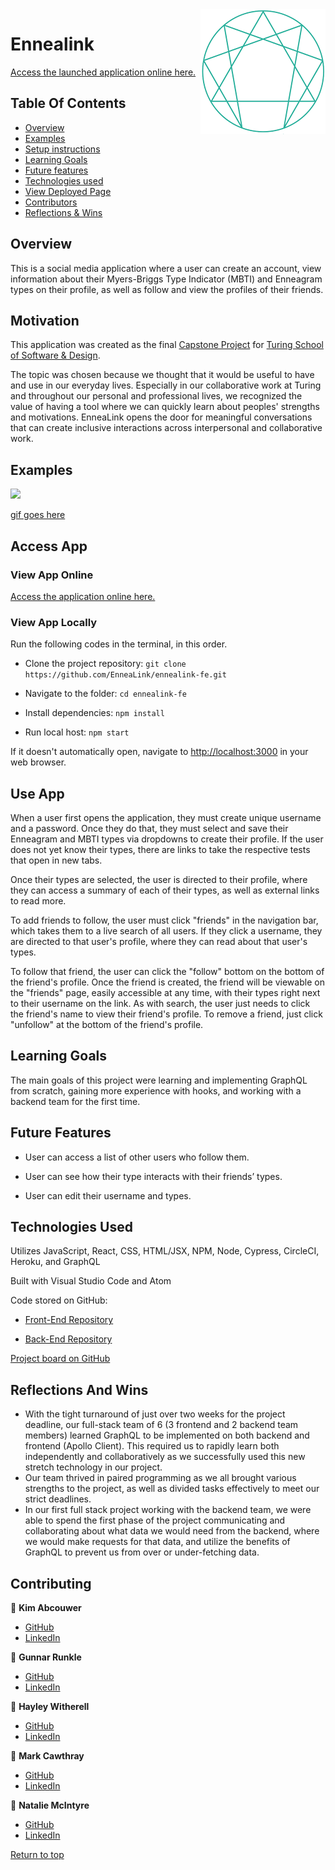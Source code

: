<img src="./public/ennealink.png" alt="EnneaLink Logo" align="right"/>

# Ennealink

[Access the launched application online here.](https://ennealink.herokuapp.com/)

## Table Of Contents

+ [Overview](#overview)
+ [Examples](#examples)
+ [Setup instructions](#setup-instructions)
+ [Learning Goals](#learning-goals)
+ [Future features](#future-features)
+ [Technologies used](#technologies-used)
+ [View Deployed Page](#view-deployed-page)
+ [Contributors](#contributors)
+ [Reflections & Wins](#reflections-and-wins)

## Overview

This is a social media application where a user can create an account, view information about their Myers-Briggs Type Indicator (MBTI) and Enneagram types on their profile, as well as follow and view the profiles of their friends.

## Motivation

This application was created as the final [Capstone Project](https://mod4.turing.edu/projects/capstone/) for [Turing School of Software & Design](https://turing.edu/).

The topic was chosen because we thought that it would be useful to have and use in our everyday lives. Especially in our collaborative work at Turing and throughout our personal and professional lives, we recognized the value of having a tool where we can quickly learn about peoples' strengths and motivations. EnneaLink opens the door for meaningful conversations that can create inclusive interactions across interpersonal and collaborative work.

## Examples

![](https://user-images.githubusercontent.com/81891209/139143379-dc78b07b-ff21-4398-940f-fbe133438aeb.gif)

[gif goes here]()

## Access App

### View App Online
[Access the application online here.](https://ennealink.herokuapp.com/)

### View App Locally

Run the following codes in the terminal, in this order.

* Clone the project repository: `git clone https://github.com/EnneaLink/ennealink-fe.git`

* Navigate to the folder: `cd ennealink-fe`

* Install dependencies: `npm install`

* Run local host: `npm start`

If it doesn't automatically open, navigate to [http://localhost:3000](http://localhost:3000) in your web browser.

## Use App

When a user first opens the application, they must create unique username and a password. Once they do that, they must select and save their Enneagram and MBTI types via dropdowns to create their profile. If the user does not yet know their types, there are links to take the respective tests that open in new tabs.

Once their types are selected, the user is directed to their profile, where they can access a summary of each of their types, as well as external links to read more.

To add friends to follow, the user must click "friends" in the navigation bar, which takes them to a live search of all users. If they click a username, they are directed to that user's profile, where they can read about that user's types.

To follow that friend, the user can click the "follow" bottom on the bottom of the friend's profile. Once the friend is created, the friend will be viewable on the "friends" page, easily accessible at any time, with their types right next to their username on the link. As with search, the user just needs to click the friend's name to view their friend's profile. To remove a friend, just click "unfollow" at the bottom of the friend's profile.

## Learning Goals

The main goals of this project were learning and implementing GraphQL from scratch, gaining more experience with hooks, and working with a backend team for the first time.

## Future Features

* User can access a list of other users who follow them.

* User can see how their type interacts with their friends’ types.

* User can edit their username and types.

## Technologies Used

Utilizes JavaScript, React, CSS, HTML/JSX, NPM, Node, Cypress, CircleCI, Heroku, and GraphQL

Built with Visual Studio Code and Atom

Code stored on GitHub:

* [Front-End Repository](https://github.com/EnneaLink/ennealink-fe)

* [Back-End Repository](https://github.com/EnneaLink/ennealink-be)

[Project board on GitHub](https://github.com/orgs/EnneaLink/projects/1)

## Reflections And Wins
  * With the tight turnaround of just over two weeks for the project deadline, our full-stack team of 6 (3 frontend and 2 backend team members) learned GraphQL to be implemented on both backend and frontend (Apollo Client). This required us to rapidly learn both independently and collaboratively as we successfully used this new stretch technology in our project.
  * Our team thrived in paired programming as we all brought various strengths to the project, as well as divided tasks effectively to meet our strict deadlines.
  * In our first full stack project working with the backend team, we were able to spend the first phase of the project communicating and collaborating about what data we would need from the backend, where we would make requests for that data, and utilize the benefits of GraphQL to prevent us from over or under-fetching data.


## Contributing

👤  **Kim Abcouwer**
- [GitHub](https://github.com/kabcouwer)
- [LinkedIn](https://www.linkedin.com/in/kim-abcouwer)

👤  **Gunnar Runkle**
- [GitHub](https://github.com/gunnarrunner)
- [LinkedIn](https://www.linkedin.com/in/gunnar-runkle/)

👤  **Hayley Witherell**
- [GitHub](https://github.com/hayleyw7)
- [LinkedIn](https://www.linkedin.com/in/hayleywitherell/)

👤  **Mark Cawthray**
- [GitHub](https://github.com/MTCawthray)
- [LinkedIn](https://www.linkedin.com/in/mark-cawthray-996522212/)

👤  **Natalie McIntyre**
- [GitHub](https://github.com/nataliemcintyre2021)
- [LinkedIn](https://www.linkedin.com/in/nataliemcintyre1/)

[Return to top](#ennealink)
